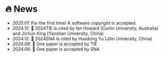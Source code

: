# 🔥 News
- *2025.01*: For the first time! A software copyright is accepted. 
- *2024.12*: 🎈 2024TIE is cited by Ian Howard (Curtin University, Australia) and Jichun Xing (Yanshan University, China)
- *2024.12*: 🎈 2024SNA is cited by Huadong Yu (Jilin University, China)
- *2024.08*: 🎉 One paper is accepted by TIE
- *2024.06*: 🎉 One paper is accepted by SNA
